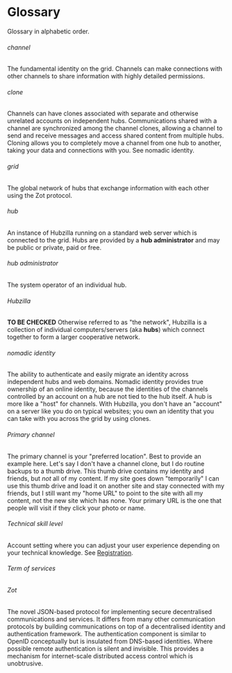 # Glossary
Glossary in alphabetic order.

###### channel
The fundamental identity on the grid. Channels can make connections with other channels to share information with highly detailed permissions.

###### clone
Channels can have clones associated with separate and otherwise unrelated accounts on independent hubs. Communications shared with a channel are synchronized among the channel clones, allowing a channel to send and receive messages and access shared content from multiple hubs. Cloning allows you to completely move a channel from one hub to another, taking your data and connections with you. See nomadic identity.

###### grid
The global network of hubs that exchange information with each other using the Zot protocol.

###### hub
An instance of Hubzilla running on a standard web server which is connected to the grid. Hubs are provided by a **hub administrator** and may be public or private, paid or free.

###### hub administrator
The system operator of an individual hub.

###### Hubzilla
**TO BE CHECKED**
Otherwise referred to as "the network", Hubzilla is a collection of individual computers/servers (aka **hubs**) which connect together to form a larger cooperative network.

###### nomadic identity
The ability to authenticate and easily migrate an identity across independent hubs and web domains. Nomadic identity provides true ownership of an online identity, because the identities of the channels controlled by an account on a hub are not tied to the hub itself. A hub is more like a "host" for channels. With Hubzilla, you don't have an "account" on a server like you do on typical websites; you own an identity that you can take with you across the grid by using clones.

###### Primary channel
The primary channel is your "preferred location". Best to provide an example here. Let's say I don't have a channel clone, but I do routine backups to a thumb drive. This thumb drive contains my identity and friends, but *not* all of my content. If my site goes down "temporarily" I can use this thumb drive and load it on another site and stay connected with my friends, but I still want my "home URL" to point to the site with all my content, not the new site which has none. Your primary URL is the one that people will visit if they click your photo or name.

###### Technical skill level
Account setting where you can adjust your user experience depending on your technical knowledge. See [Registration](./member/registration.md).

###### Term of services

###### Zot
The novel JSON-based protocol for implementing secure decentralised communications and services. It differs from many other communication protocols by building communications on top of a decentralised identity and authentication framework. The authentication component is similar to OpenID conceptually but is insulated from DNS-based identities. Where possible remote authentication is silent and invisible. This provides a mechanism for internet-scale distributed access control which is unobtrusive.
